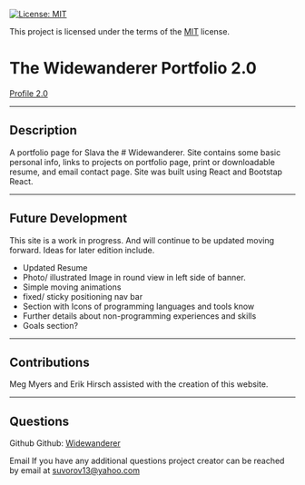 [![License: MIT](https://img.shields.io/badge/License-MIT-yellow.svg)](https://opensource.org/licenses/MIT)

This project is licensed under the terms of the [MIT](https://opensource.org/licenses/MIT) license.

    
  # The Widewanderer Portfolio 2.0
  [Profile 2.0](https://widewanderer.netlify.app/)

  -----

  ## Description 
  
  A portfolio page for Slava the # Widewanderer. Site contains some basic personal info, links to projects on portfolio page, print or downloadable resume, and email contact page. Site was built using React and Bootstap React. 
    
  -----
  ## Future Development

  This site is a work in progress. And will continue to be updated moving forward. Ideas for later edition include. 

  - Updated Resume
  - Photo/ illustrated Image in round view in left side of banner. 
  - Simple moving animations
  - fixed/ sticky positioning nav bar
  - Section with Icons of programming languages and tools know
  - Further details about non-programming experiences and skills 
  - Goals section? 

  -----

  ## Contributions
  Meg Myers and Erik Hirsch assisted with the creation of this website.

  -----

  ## Questions 
 Github
   Github: [Widewanderer](https://github.com/Widewanderer)


  Email
   If you have any additional questions project creator can be reached by email at [suvorov13@yahoo.com](mailto:suvorov13@yahoo.com)
    
    